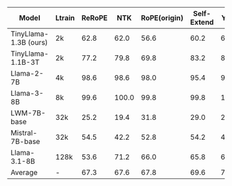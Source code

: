 | Model | Ltrain | ReRoPE | NTK | RoPE(origin) | Self-Extend | YaRN | DCA | STRING |
| --- | --- | --- | --- | --- | --- | --- | --- | --- |
| TinyLlama-1.3B (ours) | 2k | 62.8 | 62.0 | 56.6 | 60.2 | 68.6 | 74.4 | 84.6 |
| TinyLlama-1.1B-3T | 2k | 77.2 | 79.8 | 69.8 | 83.2 | 88.0 | 80.2 | 97.2 |
| Llama-2-7B | 4k | 98.6 | 98.6 | 98.0 | 95.4 | 98.0 | 91.6 | 100.0 |
| Llama-3-8B | 8k | 99.6 | 100.0 | 99.8 | 99.8 | 100.0 | 99.9 | 99.6 |
| LWM-7B-base | 32k | 25.2 | 19.4 | 31.8 | 29.0 | 22.2 | 28.8 | 50.4 |
| Mistral-7B-base | 32k | 54.5 | 42.2 | 52.8 | 54.2 | 48.2 | 64.2 | 73.0 |
| Llama-3.1-8B | 128k | 53.6 | 71.2 | 66.0 | 65.8 | 68.8 | 72.8 | 95.2 |
| Average | - | 67.3 | 67.6 | 67.8 | 69.6 | 70.5 | 73.1 | 85.7 |
